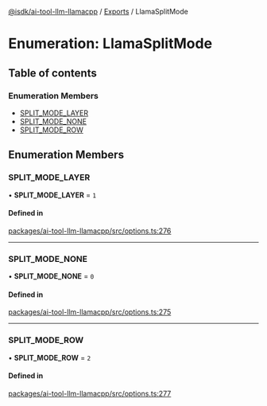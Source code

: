 [@isdk/ai-tool-llm-llamacpp](../README.md) / [Exports](../modules.md) / LlamaSplitMode

# Enumeration: LlamaSplitMode

## Table of contents

### Enumeration Members

- [SPLIT\_MODE\_LAYER](LlamaSplitMode.md#split_mode_layer)
- [SPLIT\_MODE\_NONE](LlamaSplitMode.md#split_mode_none)
- [SPLIT\_MODE\_ROW](LlamaSplitMode.md#split_mode_row)

## Enumeration Members

### SPLIT\_MODE\_LAYER

• **SPLIT\_MODE\_LAYER** = ``1``

#### Defined in

[packages/ai-tool-llm-llamacpp/src/options.ts:276](https://github.com/isdk/ai-tool-llm-llamacpp.js/blob/1faba182a165808fbbc7003c50a815dfe07e42ff/src/options.ts#L276)

___

### SPLIT\_MODE\_NONE

• **SPLIT\_MODE\_NONE** = ``0``

#### Defined in

[packages/ai-tool-llm-llamacpp/src/options.ts:275](https://github.com/isdk/ai-tool-llm-llamacpp.js/blob/1faba182a165808fbbc7003c50a815dfe07e42ff/src/options.ts#L275)

___

### SPLIT\_MODE\_ROW

• **SPLIT\_MODE\_ROW** = ``2``

#### Defined in

[packages/ai-tool-llm-llamacpp/src/options.ts:277](https://github.com/isdk/ai-tool-llm-llamacpp.js/blob/1faba182a165808fbbc7003c50a815dfe07e42ff/src/options.ts#L277)

